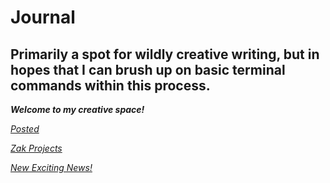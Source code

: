 # Journal
Primarily a spot for wildly creative writing, but in hopes that I can brush up on basic terminal commands within this process.
-------
**_Welcome to my creative space!_**

[_Posted_](https://github.com/SeanEmbrace/Journal/blob/master/Posted.md)

[_Zak Projects_](https://github.com/SeanEmbrace/Journal/blob/master/ZakProjects.md)

[_New Exciting News!_](https://github.com/SeanEmbrace/Journal/blob/master/New.md)
